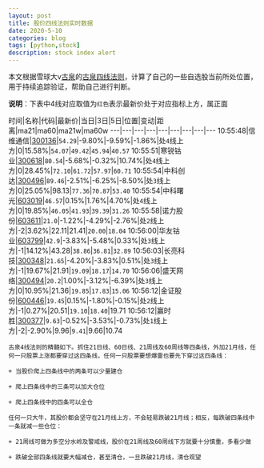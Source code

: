 ```yaml
---
layout: post
title: 股价四线法则实时数据
date: 2020-5-10
categories: blog
tags: [python,stock]
description: stock index alert
---
```



本文根据雪球大v[古泉](https://xueqiu.com/u/7148646888)的[古泉四线法则](https://xueqiu.com/7148646888/130498192)，计算了自己的一些自选股当前所处位置，用于持续追踪验证，帮助自己进行判断。

**说明**：下表中4线对应取值为`红色`表示最新价处于对应指标上方，属正面

时间|名称|代码|最新价|当日|3日|5日|位置|变动|距离|ma21|ma60|ma21w|ma60w
---|---|---|---|---|---|---|---|---
10:55:48|信维通信|[300136](https://xueqiu.com/S/SZ300136)|`54.29`|-9.80%|-9.59%|-1.86%|处`4`线上方|0|15.58%|`54.07`|`49.42`|`45.94`|`40.57`
10:55:51|寒锐钴业|[300618](https://xueqiu.com/S/SZ300618)|`80.54`|-5.68%|-0.32%|10.74%|处`4`线上方|0|28.45%|`72.10`|`61.72`|`57.97`|`60.71`
10:55:54|中科创达|[300496](https://xueqiu.com/S/SZ300496)|`89.46`|-2.51%|-6.25%|-8.50%|处`3`线上方|0|25.05%|98.13|`77.36`|`70.87`|`53.40`
10:55:54|中科曙光|[603019](https://xueqiu.com/S/SH603019)|`46.57`|0.15%|1.76%|4.70%|处`4`线上方|0|19.85%|`46.05`|`41.93`|`39.39`|`31.26`
10:55:58|诺力股份|[603611](https://xueqiu.com/S/SH603611)|`21.0`|-1.22%|-4.29%|-2.76%|处`2`线上方|-2|3.62%|22.11|21.41|`20.00`|`18.04`
10:56:00|华友钴业|[603799](https://xueqiu.com/S/SH603799)|`42.9`|-3.83%|-5.48%|0.33%|处`3`线上方|-1|14.12%|43.28|`38.86`|`36.81`|`32.89`
10:56:03|长亮科技|[300348](https://xueqiu.com/S/SZ300348)|`21.65`|-4.20%|-3.83%|0.51%|处`3`线上方|-1|19.67%|21.91|`19.09`|`18.17`|`14.70`
10:56:06|盛天网络|[300494](https://xueqiu.com/S/SZ300494)|`20.2`|1.00%|-3.12%|-6.39%|处`3`线上方|0|10.95%|21.36|`19.85`|`17.83`|`15.06`
10:56:12|金证股份|[600446](https://xueqiu.com/S/SH600446)|`19.45`|0.15%|-1.80%|-0.15%|处`2`线上方|-1|0.27%|20.51|`19.10`|`18.40`|19.71
10:56:12|赢时胜|[300377](https://xueqiu.com/S/SZ300377)|`9.63`|-0.52%|-3.53%|-0.73%|处`1`线上方|-2|-2.90%|9.96|`9.41`|9.66|10.74

```
古泉4线法则的精髓如下。抓住21日线、60日线、21周线及60周线等四条线，外加21月线，任何一只股票上涨都要穿过这四条线，任何一只股票要想爆雷也要先下穿过这四条线：

+ 当股价爬上四条线中的两条可以少量建仓

+ 爬上四条线中的三条可以加大仓位

+ 爬上四条线中的四条可以全仓

任何一只大牛，其股价都会坚守在21月线上方，不会轻易跌破21月线；相反，每跌破四条线中一条就减一些仓位：

+ 21周线可做为多空分水岭及警戒线，股价在21周线及60周线下方就要十分慎重，多看少做

+ 跌破全部四条线就要大幅减仓，甚至清仓，一旦跌破21月线，清仓观望
```